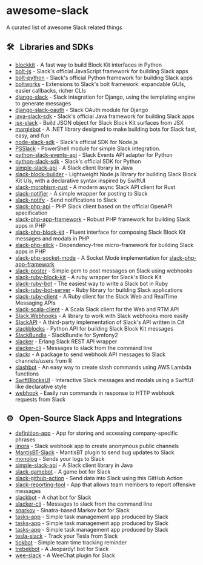 # awesome-slack

A curated list of awesome Slack related things

## :hammer_and_wrench: &nbsp; Libraries and SDKs

- [blockkit](https://github.com/imryche/blockkit) - A fast way to build Block Kit interfaces in Python
- [bolt-js](https://github.com/slackapi/bolt-js) - Slack's official JavaScript framework for building Slack apps
- [bolt-python](https://github.com/slackapi/bolt-python) - Slack's official Python framework for building Slack apps
- [boltworks](https://github.com/YSaxon/boltworks) - Extensions to Slack's bolt framework: expandable GUIs, easier callbacks, richer CLIs
- [django-slack](https://github.com/lamby/django-slack) - Slack integration for Django, using the templating engine to generate messages
- [django-slack-oauth](https://github.com/izdi/django-slack-oauth) - Slack OAuth module for Django
- [java-slack-sdk](https://github.com/slackapi/java-slack-sdk) - Slack's official Java framework for building Slack apps
- [jsx-slack](https://github.com/yhatt/jsx-slack) - Build JSON object for Slack Block Kit surfaces from JSX
- [margiebot](https://github.com/jammerware/margiebot) - A .NET library designed to make building bots for Slack fast, easy, and fun
- [node-slack-sdk](https://github.com/slackapi/node-slack-sdk) - Slack's official SDK for Node.js
- [PSSlack](https://github.com/RamblingCookieMonster/PSSlack) - PowerShell module for simple Slack integration.
- [python-slack-events-api](https://github.com/slackapi/python-slack-events-api) - Slack Events API adapter for Python
- [python-slack-sdk](https://github.com/slackapi/python-slack-sdk) - Slack's official SDK for Python
- [simple-slack-api](https://github.com/Ullink/simple-slack-api) - A Slack client library in Java
- [slack-block-builder](https://github.com/raycharius/slack-block-builder) - Lightweight Node.js library for building Slack Block Kit UIs, with a declarative syntax inspired by SwiftUI
- [slack-morphism-rust](https://github.com/abdolence/slack-morphism-rust) - A modern async Slack API client for Rust
- [slack-notifier](https://github.com/stevenosloan/slack-notifier) - A simple wrapper for posting to Slack
- [slack-notify](https://github.com/sosedoff/slack-notify) - Send notifications to Slack
- [slack-php-api](https://github.com/jolicode/slack-php-api) - PHP Slack client based on the official OpenAPI specification
- [slack-php-app-framework](https://github.com/slack-php/slack-php-app-framework) - Robust PHP framework for building Slack apps in PHP
- [slack-php-block-kit](https://github.com/jeremeamia/slack-block-kit) - Fluent interface for composing Slack Block Kit messages and modals in PHP
- [slack-php-slick](https://github.com/slack-php/slack-php-slick) - Dependency-free micro-framework for building Slack apps in PHP
- [slack-php-socket-mode](https://github.com/slack-php/slack-php-socket-mode) - A Socket Mode implementation for [slack-php-app-framework](https://github.com/slack-php/slack-php-app-framework)
- [slack-poster](https://github.com/rikas/slack-poster) - Simple gem to post messages on Slack using webhooks
- [slack-ruby-block-kit](https://github.com/CGA1123/slack-ruby-block-kit) - A ruby wrapper for Slack's Block Kit
- [slack-ruby-bot](https://github.com/dblock/slack-ruby-bot) - The easiest way to write a Slack bot in Ruby
- [slack-ruby-bot-server](https://github.com/slack-ruby/slack-ruby-bot-server) - Ruby library for building Slack applications
- [slack-ruby-client](https://github.com/dblock/slack-ruby-client) - A Ruby client for the Slack Web and RealTime Messaging APIs
- [slack-scala-client](https://github.com/gilbertw1/slack-scala-client) - A Scala Slack client for the Web and RTM API
- [Slack.Webhooks](https://github.com/nerdfury/Slack.Webhooks) - A library to work with Slack webhooks more easily
- [SlackAPI](https://github.com/Inumedia/SlackAPI) - A third-party implementation of Slack's API written in C#
- [slackblocks](https://github.com/nicklambourne/slackblocks) - Python API for building Slack Block Kit messages
- [SlackBundle](https://github.com/DZunke/SlackBundle) - SlackBundle for Symfony2
- [slacker](https://github.com/julienXX/slacker) - Erlang Slack REST API wrapper
- [slacker-cli](https://github.com/juanpabloaj/slacker-cli) - Messages to slack from the command line
- [slackr](https://github.com/hrbrmstr/slackr) - A package to send webhook API messages to Slack channels/users from R
- [slashbot](https://github.com/ebrassell/slashbot) - An easy way to create slash commands using AWS Lambda functions
- [SwiftBlocksUI](https://github.com/SwiftBlocksUI/SwiftBlocksUI) - Interactive Slack messages and modals using a SwiftUI-like declarative style
- [webhook](https://github.com/adnanh/webhook) - Easily run commands in response to HTTP webhook requests from Slack

## :gear: &nbsp; Open-Source Slack Apps and Integrations

- [definition-app](https://github.com/slackapi/definition-app) - App for storing and accessing company-specific phrases
- [jinora](https://github.com/sdslabs/jinora) - Slack webhook app to create anonymous public channels
- [MantisBT-Slack](https://github.com/infojunkie/MantisBT-Slack) - MantisBT plugin to send bug updates to Slack
- [monolog](https://github.com/Seldaek/monolog) - Sends your logs to Slack
- [simple-slack-api](https://github.com/Ullink/simple-slack-api) - A Slack client library in Java
- [slack-gamebot](https://github.com/dblock/slack-gamebot) - A game bot for Slack
- [slack-github-action](https://github.com/slackapi/slack-github-action) - Send data into Slack using this GitHub Action
- [slack-reporting-tool](https://github.com/slackapi/slack-reporting-tool) - App that allows team members to report offensive messages
- [slackbot](https://github.com/lins05/slackbot) - A chat bot for Slack
- [slacker-cli](https://github.com/juanpabloaj/slacker-cli) - Messages to slack from the command line
- [snarkov](https://github.com/gesteves/snarkov) - Sinatra-based Markov bot for Slack
- [tasks-app](https://github.com/slackapi/tasks-app) - Simple task management app produced by Slack
- [tasks-app](https://github.com/slackapi/tasks-app) - Simple task management app produced by Slack
- [tasks-app](https://github.com/slackapi/tasks-app) - Simple task management app produced by Slack
- [tesla-slack](https://github.com/heikkipora/tesla-slack) - Track your Tesla from Slack
- [tickbot](https://github.com/barryf/tickbot) - Simple team time tracking reminder
- [trebekbot](https://github.com/gesteves/trebekbot) - A Jeopardy! bot for Slack
- [wee-slack](https://github.com/rawdigits/wee-slack) - A WeeChat plugin for Slack
